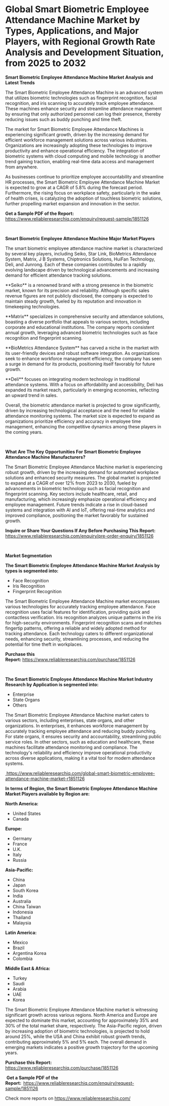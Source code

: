 <p><h1>Global Smart Biometric Employee Attendance Machine Market by Types, Applications, and Major Players, with Regional Growth Rate Analysis and Development Situation, from 2025 to 2032</h1></p><p><strong>Smart Biometric Employee Attendance Machine Market Analysis and Latest Trends</strong></p>
<p><p>The Smart Biometric Employee Attendance Machine is an advanced system that utilizes biometric technologies such as fingerprint recognition, facial recognition, and iris scanning to accurately track employee attendance. These machines enhance security and streamline attendance management by ensuring that only authorized personnel can log their presence, thereby reducing issues such as buddy punching and time theft.</p><p>The market for Smart Biometric Employee Attendance Machines is experiencing significant growth, driven by the increasing demand for efficient workforce management solutions across various industries. Organizations are increasingly adopting these technologies to improve productivity and enhance operational efficiency. The integration of biometric systems with cloud computing and mobile technology is another trend gaining traction, enabling real-time data access and management from anywhere.</p><p>As businesses continue to prioritize employee accountability and streamline HR processes, the Smart Biometric Employee Attendance Machine Market is expected to grow at a CAGR of 5.8% during the forecast period. Furthermore, the rising focus on workplace safety, particularly in the wake of health crises, is catalyzing the adoption of touchless biometric solutions, further propelling market expansion and innovation in the sector.</p></p>
<p><strong>Get a Sample PDF of the Report:&nbsp;</strong> <a href="https://www.reliableresearchiq.com/enquiry/request-sample/1851126?utm_campaign=1088&utm_medium=2&utm_source=Github&utm_content=ia&utm_term=07012025&utm_id=smart-biometric-employee-attendance-machine">https://www.reliableresearchiq.com/enquiry/request-sample/1851126</a></p>
<p>&nbsp;</p>
<p><strong>Smart Biometric Employee Attendance Machine Major Market Players</strong></p>
<p><p>The smart biometric employee attendance machine market is characterized by several key players, including Seiko, Star Link, BioMetrics Attendance System, Matrix, J B Systems, Chiptronics Solutions, HuiFan Technology, Deli, and Junrong. Each of these companies contributes to a rapidly evolving landscape driven by technological advancements and increasing demand for efficient attendance tracking solutions.</p><p>**Seiko** is a renowned brand with a strong presence in the biometric market, known for its precision and reliability. Although specific sales revenue figures are not publicly disclosed, the company is expected to maintain steady growth, fueled by its reputation and innovation in timekeeping technologies.</p><p>**Matrix** specializes in comprehensive security and attendance solutions, boasting a diverse portfolio that appeals to various sectors, including corporate and educational institutions. The company reports consistent annual growth, leveraging advanced biometric technologies such as face recognition and fingerprint scanning.</p><p>**BioMetrics Attendance System** has carved a niche in the market with its user-friendly devices and robust software integration. As organizations seek to enhance workforce management efficiency, the company has seen a surge in demand for its products, positioning itself favorably for future growth.</p><p>**Deli** focuses on integrating modern technology in traditional attendance systems. With a focus on affordability and accessibility, Deli has expanded its market reach, particularly in emerging economies, reflecting an upward trend in sales.</p><p>Overall, the biometric attendance market is projected to grow significantly, driven by increasing technological acceptance and the need for reliable attendance monitoring systems. The market size is expected to expand as organizations prioritize efficiency and accuracy in employee time management, enhancing the competitive dynamics among these players in the coming years.</p></p>
<p>&nbsp;</p>
<p><strong>What Are The Key Opportunities For Smart Biometric Employee Attendance Machine Manufacturers?</strong></p>
<p><p>The Smart Biometric Employee Attendance Machine market is experiencing robust growth, driven by the increasing demand for automated workplace solutions and enhanced security measures. The global market is projected to expand at a CAGR of over 12% from 2023 to 2030, fueled by advancements in biometric technology such as facial recognition and fingerprint scanning. Key sectors include healthcare, retail, and manufacturing, which increasingly emphasize operational efficiency and employee management. Future trends indicate a rise in cloud-based systems and integration with AI and IoT, offering real-time analytics and improved compliance, positioning the market favorably for sustained growth.</p></p>
<p><strong>Inquire or Share Your Questions If Any Before Purchasing This Report:</strong> <a href="https://www.reliableresearchiq.com/enquiry/pre-order-enquiry/1851126?utm_campaign=1088&utm_medium=2&utm_source=Github&utm_content=ia&utm_term=07012025&utm_id=smart-biometric-employee-attendance-machine">https://www.reliableresearchiq.com/enquiry/pre-order-enquiry/1851126</a></p>
<p>&nbsp;</p>
<p><strong>Market Segmentation</strong></p>
<p><strong>The Smart Biometric Employee Attendance Machine Market Analysis by types is segmented into:</strong></p>
<p><ul><li>Face Recognition</li><li>Iris Recognition</li><li>Fingerprint Recognition</li></ul></p>
<p><p>The Smart Biometric Employee Attendance Machine market encompasses various technologies for accurately tracking employee attendance. Face recognition uses facial features for identification, providing quick and contactless verification. Iris recognition analyzes unique patterns in the iris for high-security environments. Fingerprint recognition scans and matches fingertip patterns, offering a reliable and widely adopted method for tracking attendance. Each technology caters to different organizational needs, enhancing security, streamlining processes, and reducing the potential for time theft in workplaces.</p></p>
<p><strong>Purchase this Report:&nbsp;</strong><a href="https://www.reliableresearchiq.com/purchase/1851126?utm_campaign=1088&utm_medium=2&utm_source=Github&utm_content=ia&utm_term=07012025&utm_id=smart-biometric-employee-attendance-machine">https://www.reliableresearchiq.com/purchase/1851126</a></p>
<p>&nbsp;</p>
<p><strong>The Smart Biometric Employee Attendance Machine Market Industry Research by Application is segmented into:</strong></p>
<p><ul><li>Enterprise</li><li>State Organs</li><li>Others</li></ul></p>
<p><p>The Smart Biometric Employee Attendance Machine market caters to various sectors, including enterprises, state organs, and other organizations. In enterprises, it enhances workforce management by accurately tracking employee attendance and reducing buddy punching. For state organs, it ensures security and accountability, streamlining public service roles. In other sectors, such as education and healthcare, these machines facilitate attendance monitoring and compliance. The technology's reliability and efficiency improve operational productivity across diverse applications, making it a vital tool for modern attendance systems.</p></p>
<p><a href="https://www.reliableresearchiq.com/global-smart-biometric-employee-attendance-machine-market-r1851126?utm_campaign=1088&utm_medium=2&utm_source=Github&utm_content=ia&utm_term=07012025&utm_id=smart-biometric-employee-attendance-machine">&nbsp;https://www.reliableresearchiq.com/global-smart-biometric-employee-attendance-machine-market-r1851126</a></p>
<p><strong>In terms of Region, the Smart Biometric Employee Attendance Machine Market Players available by Region are:</strong></p>
<p>
    <p> <strong> North America: </strong>
        <ul>
            <li>United States</li>
            <li>Canada</li>
        </ul>
        </p> 
    <p> <strong> Europe: </strong>
        <ul>
            <li>Germany</li>
            <li>France</li>
            <li>U.K.</li>
            <li>Italy</li>
            <li>Russia</li>
        </ul>
        </p> 
    <p> <strong> Asia-Pacific: </strong>
        <ul>
            <li>China</li>
            <li>Japan</li>
            <li>South Korea</li>
            <li>India</li>
            <li>Australia</li>
            <li>China Taiwan</li>
            <li>Indonesia</li>
            <li>Thailand</li>
            <li>Malaysia</li>
        </ul>
        </p> 
    <p> <strong> Latin America: </strong>
        <ul>
            <li>Mexico</li>
            <li>Brazil</li>
            <li>Argentina Korea</li>
            <li>Colombia</li>
        </ul>
        </p> 
    <p> <strong> Middle East & Africa: </strong>
        <ul>
            <li>Turkey</li>
            <li>Saudi</li>
            <li>Arabia</li>
            <li>UAE</li>
            <li>Korea</li>
        </ul>
    </p>
    </p>
<p><p>The Smart Biometric Employee Attendance Machine market is witnessing significant growth across various regions. North America and Europe are expected to dominate this market, accounting for approximately 35% and 30% of the total market share, respectively. The Asia-Pacific region, driven by increasing adoption of biometric technologies, is projected to hold around 25%, while the USA and China exhibit robust growth trends, contributing approximately 5% and 5% each. The overall demand in emerging markets indicates a positive growth trajectory for the upcoming years.</p></p>
<p><strong>Purchase this Report: </strong><a href="https://www.reliableresearchiq.com/purchase/1851126?utm_campaign=1088&utm_medium=2&utm_source=Github&utm_content=ia&utm_term=07012025&utm_id=smart-biometric-employee-attendance-machine">https://www.reliableresearchiq.com/purchase/1851126</a></p>
<p>&nbsp;<strong>Get a Sample PDF of the Report:&nbsp;&nbsp;</strong><a href="https://www.reliableresearchiq.com/enquiry/request-sample/1851126?utm_campaign=1088&utm_medium=2&utm_source=Github&utm_content=ia&utm_term=07012025&utm_id=smart-biometric-employee-attendance-machine">https://www.reliableresearchiq.com/enquiry/request-sample/1851126</a></p>
<p><strong></strong></p>
<p>Check more reports on <a href="https://www.reliableresearchiq.com/?utm_campaign=1088&utm_medium=2&utm_source=Github&utm_content=ia&utm_term=07012025&utm_id=smart-biometric-employee-attendance-machine">https://www.reliableresearchiq.com/</a></p>
